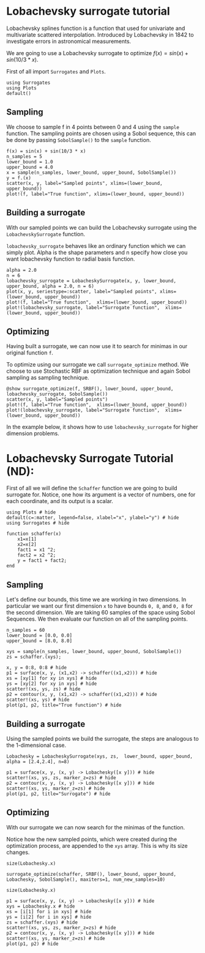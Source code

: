 # Lobachevsky surrogate tutorial

Lobachevsky splines function is a function that used for univariate and multivariate scattered interpolation. Introduced by Lobachevsky in 1842 to investigate errors in astronomical measurements.

We are going to use a Lobachevsky surrogate to optimize $f(x)=sin(x)+sin(10/3 * x)$.

First of all import `Surrogates` and `Plots`.
```@example LobachevskySurrogate_tutorial
using Surrogates
using Plots
default()
```
## Sampling

We choose to sample f in 4 points between 0 and 4 using the `sample` function. The sampling points are chosen using a Sobol sequence, this can be done by passing `SobolSample()` to the `sample` function.

```@example LobachevskySurrogate_tutorial
f(x) = sin(x) + sin(10/3 * x)
n_samples = 5
lower_bound = 1.0
upper_bound = 4.0
x = sample(n_samples, lower_bound, upper_bound, SobolSample())
y = f.(x)
scatter(x, y, label="Sampled points", xlims=(lower_bound, upper_bound))
plot!(f, label="True function", xlims=(lower_bound, upper_bound))
```
## Building a surrogate

With our sampled points we can build the Lobachevsky surrogate using the `LobachevskySurrogate` function.

`lobachevsky_surrogate` behaves like an ordinary function which we can simply plot. Alpha is the shape parameters and n specify how close you want lobachevsky function to radial basis function.

```@example LobachevskySurrogate_tutorial
alpha = 2.0
n = 6
lobachevsky_surrogate = LobacheskySurrogate(x, y, lower_bound, upper_bound, alpha = 2.0, n = 6)
plot(x, y, seriestype=:scatter, label="Sampled points", xlims=(lower_bound, upper_bound))
plot!(f, label="True function",  xlims=(lower_bound, upper_bound))
plot!(lobachevsky_surrogate, label="Surrogate function",  xlims=(lower_bound, upper_bound))
```
## Optimizing
Having built a surrogate, we can now use it to search for minimas in our original function `f`.

To optimize using our surrogate we call `surrogate_optimize` method. We choose to use Stochastic RBF as optimization technique and again Sobol sampling as sampling technique.

```@example LobachevskySurrogate_tutorial
@show surrogate_optimize(f, SRBF(), lower_bound, upper_bound, lobachevsky_surrogate, SobolSample())
scatter(x, y, label="Sampled points")
plot!(f, label="True function",  xlims=(lower_bound, upper_bound))
plot!(lobachevsky_surrogate, label="Surrogate function",  xlims=(lower_bound, upper_bound))
```


In the example below, it shows how to use `lobachevsky_surrogate` for higher dimension problems.

# Lobachevsky Surrogate Tutorial (ND):

First of all we will define the `Schaffer` function we are going to build surrogate for. Notice, one how its argument is a vector of numbers, one for each coordinate, and its output is a scalar.

```@example LobachevskySurrogate_ND
using Plots # hide
default(c=:matter, legend=false, xlabel="x", ylabel="y") # hide
using Surrogates # hide

function schaffer(x)
    x1=x[1]
    x2=x[2]
    fact1 = x1 ^2;
    fact2 = x2 ^2;
    y = fact1 + fact2;
end
```


## Sampling

Let's define our bounds, this time we are working in two dimensions. In particular we want our first dimension `x` to have bounds `0, 8`, and `0, 8` for the second dimension. We are taking 60 samples of the space using Sobol Sequences. We then evaluate our function on all of the sampling points.

```@example LobachevskySurrogate_ND
n_samples = 60
lower_bound = [0.0, 0.0]
upper_bound = [8.0, 8.0]

xys = sample(n_samples, lower_bound, upper_bound, SobolSample())
zs = schaffer.(xys);
```

```@example LobachevskySurrogate_ND
x, y = 0:8, 0:8 # hide
p1 = surface(x, y, (x1,x2) -> schaffer((x1,x2))) # hide
xs = [xy[1] for xy in xys] # hide
ys = [xy[2] for xy in xys] # hide
scatter!(xs, ys, zs) # hide
p2 = contour(x, y, (x1,x2) -> schaffer((x1,x2))) # hide
scatter!(xs, ys) # hide
plot(p1, p2, title="True function") # hide
```


## Building a surrogate
Using the sampled points we build the surrogate, the steps are analogous to the 1-dimensional case.

```@example LobachevskySurrogate_ND
Lobachesky = LobacheskySurrogate(xys, zs,  lower_bound, upper_bound, alpha = [2.4,2.4], n=8)
```

```@example LobachevskySurrogate_ND
p1 = surface(x, y, (x, y) -> Lobachesky([x y])) # hide
scatter!(xs, ys, zs, marker_z=zs) # hide
p2 = contour(x, y, (x, y) -> Lobachesky([x y])) # hide
scatter!(xs, ys, marker_z=zs) # hide
plot(p1, p2, title="Surrogate") # hide
```


## Optimizing
With our surrogate we can now search for the minimas of the function.

Notice how the new sampled points, which were created during the optimization process, are appended to the `xys` array.
This is why its size changes.

```@example LobachevskySurrogate_ND
size(Lobachesky.x)
```
```@example LobachevskySurrogate_ND
surrogate_optimize(schaffer, SRBF(), lower_bound, upper_bound, Lobachesky, SobolSample(), maxiters=1, num_new_samples=10)
```
```@example LobachevskySurrogate_ND
size(Lobachesky.x)
```

```@example LobachevskySurrogate_ND
p1 = surface(x, y, (x, y) -> Lobachesky([x y])) # hide
xys = Lobachesky.x # hide
xs = [i[1] for i in xys] # hide
ys = [i[2] for i in xys] # hide
zs = schaffer.(xys) # hide
scatter!(xs, ys, zs, marker_z=zs) # hide
p2 = contour(x, y, (x, y) -> Lobachesky([x y])) # hide
scatter!(xs, ys, marker_z=zs) # hide
plot(p1, p2) # hide
```
